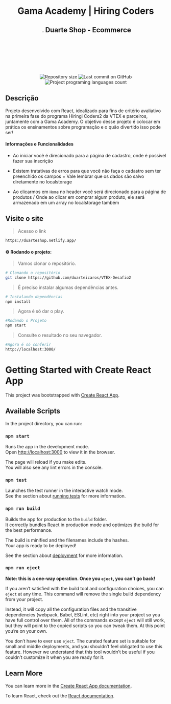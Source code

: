 <h1 align="center">Gama Academy | Hiring Coders</h1>
<h2 align="center"><img src='https://i.imgur.com/xBVaR2F.png' width='3%'>Duarte Shop - Ecommerce</h2>

<p align="center">
  <img alt="Repository size" src="https://img.shields.io/github/repo-size/duarteicaros/VTEX-Desafio2?color=orange">
  <img alt="Last commit on GitHub" src="https://img.shields.io/github/last-commit/duarteicaros/VTEX-Desafio2?color=orange">
  <img alt="Project programing languages count" src="https://img.shields.io/github/languages/count/duarteicaros/VTEX-Desafio2?color=orange">
</p>

## Descrição

Projeto desenvolvido com React, idealizado para fins de critério avaliativo na primeira fase do programa Hiringi Coders2 da VTEX e parceiros, juntamente com a Gama Academy. O objetivo desse projeto é colocar em prática os ensinamentos sobre programação e o quão divertido isso pode ser!

#### Informações e Funcionalidades
+ Ao iniciar você é direcionado para a página de cadastro, onde é possível fazer sua inscrição
- Existem tratativas de erros para que você não faça o cadastro sem ter preenchido os campos
= Vale lembrar que os dados são salvo diretamente no localstorage
* Ao clicarmos em `Home` no header você será direcionado para a página de produtos
/ Onde ao clicar em comprar algum produto, ele será armazenado em um array no localstorage também


## Visite o site

> Acesso o link
```sh
https://duarteshop.netlify.app/

```

#### :gear: Rodando o projeto:
> Vamos clonar o repositório.
```sh
# Clonando o repositório
git clone https://github.com/duarteicaros/VTEX-Desafio2
```

> É preciso instalar algumas dependências antes.
```sh
# Instalando dependências
npm install
```

> Agora é só dar o play.
```sh
#Rodando o Projeto
npm start
```

> Consulte o resultado no seu navegador.
```sh
#Agora é só conferir
http://localhost:3000/
```




# Getting Started with Create React App

This project was bootstrapped with [Create React App](https://github.com/facebook/create-react-app).

## Available Scripts

In the project directory, you can run:

### `npm start`

Runs the app in the development mode.\
Open [http://localhost:3000](http://localhost:3000) to view it in the browser.

The page will reload if you make edits.\
You will also see any lint errors in the console.

### `npm test`

Launches the test runner in the interactive watch mode.\
See the section about [running tests](https://facebook.github.io/create-react-app/docs/running-tests) for more information.

### `npm run build`

Builds the app for production to the `build` folder.\
It correctly bundles React in production mode and optimizes the build for the best performance.

The build is minified and the filenames include the hashes.\
Your app is ready to be deployed!

See the section about [deployment](https://facebook.github.io/create-react-app/docs/deployment) for more information.

### `npm run eject`

**Note: this is a one-way operation. Once you `eject`, you can’t go back!**

If you aren’t satisfied with the build tool and configuration choices, you can `eject` at any time. This command will remove the single build dependency from your project.

Instead, it will copy all the configuration files and the transitive dependencies (webpack, Babel, ESLint, etc) right into your project so you have full control over them. All of the commands except `eject` will still work, but they will point to the copied scripts so you can tweak them. At this point you’re on your own.

You don’t have to ever use `eject`. The curated feature set is suitable for small and middle deployments, and you shouldn’t feel obligated to use this feature. However we understand that this tool wouldn’t be useful if you couldn’t customize it when you are ready for it.

## Learn More

You can learn more in the [Create React App documentation](https://facebook.github.io/create-react-app/docs/getting-started).

To learn React, check out the [React documentation](https://reactjs.org/).
